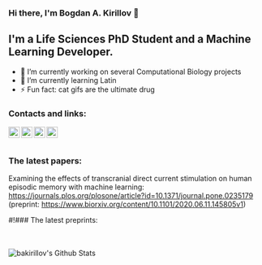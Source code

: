<!--
**bakirillov/bakirillov** is a ✨ _special_ ✨ repository because its `README.md` (this file) appears on your GitHub profile.

Here are some ideas to get you started:

- 🔭 I’m currently working on ...
- 🌱 I’m currently learning ...
- 👯 I’m looking to collaborate on ...
- 🤔 I’m looking for help with ...
- 💬 Ask me about ...
- 📫 How to reach me: ...
- 😄 Pronouns: ...
- ⚡ Fun fact: ...
-->


### Hi there, I'm Bogdan A. Kirillov 👋

## I'm a Life Sciences PhD Student and a Machine Learning Developer.
- 🔭 I’m currently working on several Computational Biology projects
- 🌱 I’m currently learning Latin
- ⚡ Fun fact: cat gifs are the ultimate drug

### Contacts and links:

[<img align="left" alt="bakirillov | Twitter" width="22px" src="https://cdn.jsdelivr.net/npm/simple-icons@v3/icons/twitter.svg" />][twitter]
[<img align="left" alt="bakirillov | Telegram" width="22px" src="https://upload.wikimedia.org/wikipedia/commons/8/82/Telegram_logo.svg" />][telegram]
[<img align="left" alt="bakirillov | Scholar" width="22px" src="https://upload.wikimedia.org/wikipedia/commons/c/c7/Google_Scholar_logo.svg" />][scholar]
[<img align="left" alt="bakirillov | Instagram" width="22px" src="https://cdn.jsdelivr.net/npm/simple-icons@v3/icons/instagram.svg" />][instagram]

<br />
<br />

### The latest papers:


Examining the effects of transcranial direct current stimulation on human episodic memory with machine learning: https://journals.plos.org/plosone/article?id=10.1371/journal.pone.0235179 (preprint: https://www.biorxiv.org/content/10.1101/2020.06.11.145805v1)

#!### The latest preprints:


<br />
<br />


<img align="left" alt="bakirillov's Github Stats" src="https://github-readme-stats.vercel.app/api?username=bakirillov&show_icons=true&hide_border=true" />

[twitter]: https://twitter.com/KotekLapke
[telegram]: https://t.me/k0t3k_l4pk3
[instagram]: https://www.instagram.com/8k1r1ll0v/
[scholar]: https://scholar.google.ru/citations?user=XRmTPksAAAAJ&hl=ru
